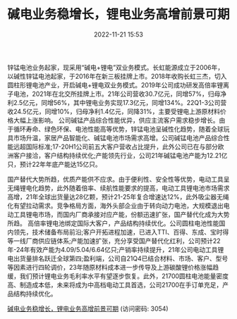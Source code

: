 ﻿---
title: 碱电业务稳增长，锂电业务高增前景可期
date: 2022-11-21 15:53
tags:
- 长虹能源
updated: 1970-01-01 08:00:00
---

锌锰电池业务起家，现采用“碱电+锂电”双业务模式。长虹能源成立于2006年，以碱性锌锰电池起家，于2016年在新三板挂牌上市。2018年收购长虹三杰，切入圆柱形锂电池产业，开启碱电+锂电双业务模式。2019年公司成功研发高倍率锂离子电池，2021年在北交所挂牌上市。21年公司营收30.7亿元，同增57%，归母净利2.5亿元，同增56%，其中锂电业务实现17.3亿元，同增134%。22Q1-3公司营收24.5亿元，同增10%，归母净利1.4亿元，同降31%，主要受锂电上游原材料价格大幅上涨影响。
公司碱锰产品综合性能优异，供应主流客户需求稳步增长。由于循环寿命、绿色环保、电池性能高等优势，锌锰电池呈碱性化趋势，随着全球玩具市场升温，家居产品智能化、碱锰电池市场需求高增。公司碱锰电池产品综合性能远超国际标准;17-20H1公司前五大客户营收占比提升，此外公司已在与部分欧洲客户接洽，客户结构持续优化;产能领先行业，公司21年碱锰电池产能为12.21亿只，预计22年年底产能达15亿只。
<!-- more -->
国产替代大势所趋，优质产能供不应求。由于便利性、安全性等优势，电动工具呈无绳锂电化趋势，此外随着倍率、续航性能要求的提高，电动工具锂电池市场需求高增，21年全球出货量达28亿颗，预计21-25年复合增速达12%，此外吸尘器无绳化有望拉动需求。竞争格局方面，海外头部企业由于转向动力电池，大规模退出电动工具锂电市场，而国内厂商承接对应产能，份额迅速扩张，国产替代化成为大势所趋。
高倍率锂电池绑定国际大客户，产品结构持续优化。公司圆柱电池性能国内领先，技术储备布局前沿;客户开拓进程加速，已进入TTI、百得、东成、宝时得等一线厂商供应链体系;产能加速扩张，充分享受国产替代化红利，公司预计22年-24年有效产能为4.09/5.04/6.64亿只;产销率持续提升，21年公司电动工具锂电出货量排名跃迁全球第四;盈利端，公司自21Q4已结合材料、市场、客户、型号等因素进行四轮调价，23年随原材料成本进一步传导及上游碳酸锂价格涨幅趋缓，我们预计锂电业务毛利率水平有望逐步恢复。此外，21700圆柱电池能量密度高、制造成本低，未来将成为中高档电动工具首选，公司21700在手订单充足，产品结构持续优化。

[碱电业务稳增长，锂电业务高增前景可期](https://url12.ctfile.com/f/3948612-729647504-da0d58?p=3054)
(访问密码: 3054)
